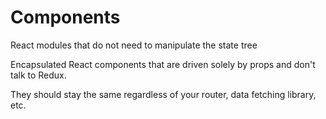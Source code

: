 # Components


React modules that do not need to manipulate the state tree

Encapsulated React components that are driven solely by props and don't talk to Redux.

They should stay the same regardless of your router, data fetching library, etc.
